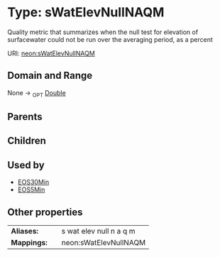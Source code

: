 
# Type: sWatElevNullNAQM


Quality metric that summarizes when the null test for elevation of surfacewater could not be run over the averaging period, as a percent

URI: [neon:sWatElevNullNAQM](https://data.neonscience.org/sWatElevNullNAQM)


## Domain and Range

None ->  <sub>OPT</sub> [Double](types/Double.md)

## Parents


## Children


## Used by

 * [EOS30Min](EOS30Min.md)
 * [EOS5Min](EOS5Min.md)

## Other properties

|  |  |  |
| --- | --- | --- |
| **Aliases:** | | s wat elev null n a q m |
| **Mappings:** | | neon:sWatElevNullNAQM |

